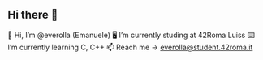 ## Hi there 👋

👋 Hi, I’m @everolla (Emanuele)
🖥 I’m currently studing at 42Roma Luiss
⌨️ I’m currently learning C, C++
📫 Reach me -> everolla@student.42roma.it

<!--
**everolla/everolla** is a ✨ _special_ ✨ repository because its `README.md` (this file) appears on your GitHub profile.

Here are some ideas to get you started:

- 🔭 I’m currently working on ...
- 🌱 I’m currently learning ...
- 👯 I’m looking to collaborate on ...
- 🤔 I’m looking for help with ...
- 💬 Ask me about ...
- 📫 How to reach me: ...
- 😄 Pronouns: ...
- ⚡ Fun fact: ...
-->

